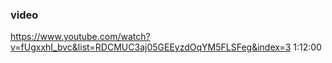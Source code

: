 ### video
https://www.youtube.com/watch?v=fUgxxhI_bvc&list=RDCMUC3aj05GEEyzdOqYM5FLSFeg&index=3
1:12:00